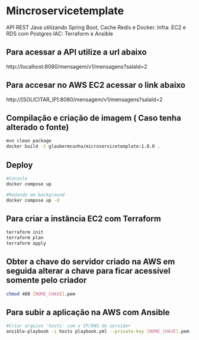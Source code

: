 # Mincroservicetemplate
API REST Java utilizando Spring Boot, Cache Redis e Docker.
Infra: EC2 e RDS com Postgres
IAC: Terraform e Ansible

## Para acessar a API utilize a url abaixo
http://localhost:8080/mensagem/v1/mensagens?salaId=2

## Para accesar no AWS EC2 acessar o link abaixo
http://[SOLICITAR_IP]:8080/mensagem/v1/mensagens?salaId=2

## Compilação e criação de imagem ( Caso tenha alterado o fonte)
```bash
mvn clean package
docker build -t glaubermcunha/microservicetemplate:1.0.0 .
```

## Deploy
```bash
#Console
docker compose up 

#Rodando em background
docker compose up -d
```
## Para criar a instância EC2 com Terraform
```bash
terraform init
terraform plan
terraform apply
```

## Obter a chave do servidor criado na AWS em seguida alterar a chave para ficar acessível somente pelo criador
```bash
chmod 400 [NOME_CHAVE].pem
```

## Para subir a aplicação na AWS com Ansible
```bash
#Criar arquivo 'hosts' com o IP/DNS do servidor
ansible-playbook -i hosts playbook.yml --private-key [NOME_CHAVE].pem -u ubuntu
```
